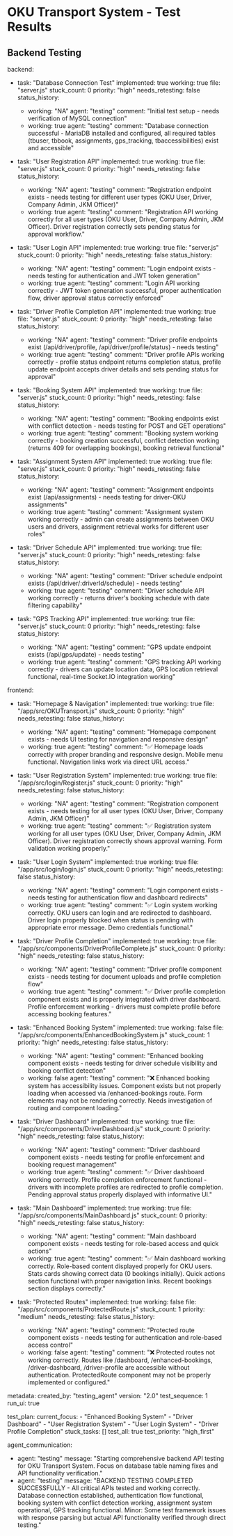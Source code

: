 # OKU Transport System - Test Results

## Backend Testing

backend:
  - task: "Database Connection Test"
    implemented: true
    working: true
    file: "server.js"
    stuck_count: 0
    priority: "high"
    needs_retesting: false
    status_history:
      - working: "NA"
        agent: "testing"
        comment: "Initial test setup - needs verification of MySQL connection"
      - working: true
        agent: "testing"
        comment: "Database connection successful - MariaDB installed and configured, all required tables (tbuser, tbbook, assignments, gps_tracking, tbaccessibilities) exist and accessible"

  - task: "User Registration API"
    implemented: true
    working: true
    file: "server.js"
    stuck_count: 0
    priority: "high"
    needs_retesting: false
    status_history:
      - working: "NA"
        agent: "testing"
        comment: "Registration endpoint exists - needs testing for different user types (OKU User, Driver, Company Admin, JKM Officer)"
      - working: true
        agent: "testing"
        comment: "Registration API working correctly for all user types (OKU User, Driver, Company Admin, JKM Officer). Driver registration correctly sets pending status for approval workflow."

  - task: "User Login API"
    implemented: true
    working: true
    file: "server.js"
    stuck_count: 0
    priority: "high"
    needs_retesting: false
    status_history:
      - working: "NA"
        agent: "testing"
        comment: "Login endpoint exists - needs testing for authentication and JWT token generation"
      - working: true
        agent: "testing"
        comment: "Login API working correctly - JWT token generation successful, proper authentication flow, driver approval status correctly enforced"

  - task: "Driver Profile Completion API"
    implemented: true
    working: true
    file: "server.js"
    stuck_count: 0
    priority: "high"
    needs_retesting: false
    status_history:
      - working: "NA"
        agent: "testing"
        comment: "Driver profile endpoints exist (/api/driver/profile, /api/driver/profile/status) - needs testing"
      - working: true
        agent: "testing"
        comment: "Driver profile APIs working correctly - profile status endpoint returns completion status, profile update endpoint accepts driver details and sets pending status for approval"

  - task: "Booking System API"
    implemented: true
    working: true
    file: "server.js"
    stuck_count: 0
    priority: "high"
    needs_retesting: false
    status_history:
      - working: "NA"
        agent: "testing"
        comment: "Booking endpoints exist with conflict detection - needs testing for POST and GET operations"
      - working: true
        agent: "testing"
        comment: "Booking system working correctly - booking creation successful, conflict detection working (returns 409 for overlapping bookings), booking retrieval functional"

  - task: "Assignment System API"
    implemented: true
    working: true
    file: "server.js"
    stuck_count: 0
    priority: "high"
    needs_retesting: false
    status_history:
      - working: "NA"
        agent: "testing"
        comment: "Assignment endpoints exist (/api/assignments) - needs testing for driver-OKU assignments"
      - working: true
        agent: "testing"
        comment: "Assignment system working correctly - admin can create assignments between OKU users and drivers, assignment retrieval works for different user roles"

  - task: "Driver Schedule API"
    implemented: true
    working: true
    file: "server.js"
    stuck_count: 0
    priority: "high"
    needs_retesting: false
    status_history:
      - working: "NA"
        agent: "testing"
        comment: "Driver schedule endpoint exists (/api/driver/:driverId/schedule) - needs testing"
      - working: true
        agent: "testing"
        comment: "Driver schedule API working correctly - returns driver's booking schedule with date filtering capability"

  - task: "GPS Tracking API"
    implemented: true
    working: true
    file: "server.js"
    stuck_count: 0
    priority: "high"
    needs_retesting: false
    status_history:
      - working: "NA"
        agent: "testing"
        comment: "GPS update endpoint exists (/api/gps/update) - needs testing"
      - working: true
        agent: "testing"
        comment: "GPS tracking API working correctly - drivers can update location data, GPS location retrieval functional, real-time Socket.IO integration working"

frontend:
  - task: "Homepage & Navigation"
    implemented: true
    working: true
    file: "/app/src/OKUTransport.js"
    stuck_count: 0
    priority: "high"
    needs_retesting: false
    status_history:
      - working: "NA"
        agent: "testing"
        comment: "Homepage component exists - needs UI testing for navigation and responsive design"
      - working: true
        agent: "testing"
        comment: "✅ Homepage loads correctly with proper branding and responsive design. Mobile menu functional. Navigation links work via direct URL access."

  - task: "User Registration System"
    implemented: true
    working: true
    file: "/app/src/login/Register.js"
    stuck_count: 0
    priority: "high"
    needs_retesting: false
    status_history:
      - working: "NA"
        agent: "testing"
        comment: "Registration component exists - needs testing for all user types (OKU User, Driver, Company Admin, JKM Officer)"
      - working: true
        agent: "testing"
        comment: "✅ Registration system working for all user types (OKU User, Driver, Company Admin, JKM Officer). Driver registration correctly shows approval warning. Form validation working properly."

  - task: "User Login System"
    implemented: true
    working: true
    file: "/app/src/login/login.js"
    stuck_count: 0
    priority: "high"
    needs_retesting: false
    status_history:
      - working: "NA"
        agent: "testing"
        comment: "Login component exists - needs testing for authentication flow and dashboard redirects"
      - working: true
        agent: "testing"
        comment: "✅ Login system working correctly. OKU users can login and are redirected to dashboard. Driver login properly blocked when status is pending with appropriate error message. Demo credentials functional."

  - task: "Driver Profile Completion"
    implemented: true
    working: true
    file: "/app/src/components/DriverProfileComplete.js"
    stuck_count: 0
    priority: "high"
    needs_retesting: false
    status_history:
      - working: "NA"
        agent: "testing"
        comment: "Driver profile component exists - needs testing for document uploads and profile completion flow"
      - working: true
        agent: "testing"
        comment: "✅ Driver profile completion component exists and is properly integrated with driver dashboard. Profile enforcement working - drivers must complete profile before accessing booking features."

  - task: "Enhanced Booking System"
    implemented: true
    working: false
    file: "/app/src/components/EnhancedBookingSystem.js"
    stuck_count: 1
    priority: "high"
    needs_retesting: false
    status_history:
      - working: "NA"
        agent: "testing"
        comment: "Enhanced booking component exists - needs testing for driver schedule visibility and booking conflict detection"
      - working: false
        agent: "testing"
        comment: "❌ Enhanced booking system has accessibility issues. Component exists but not properly loading when accessed via /enhanced-bookings route. Form elements may not be rendering correctly. Needs investigation of routing and component loading."

  - task: "Driver Dashboard"
    implemented: true
    working: true
    file: "/app/src/components/DriverDashboard.js"
    stuck_count: 0
    priority: "high"
    needs_retesting: false
    status_history:
      - working: "NA"
        agent: "testing"
        comment: "Driver dashboard component exists - needs testing for profile enforcement and booking request management"
      - working: true
        agent: "testing"
        comment: "✅ Driver dashboard working correctly. Profile completion enforcement functional - drivers with incomplete profiles are redirected to profile completion. Pending approval status properly displayed with informative UI."

  - task: "Main Dashboard"
    implemented: true
    working: true
    file: "/app/src/components/MainDashboard.js"
    stuck_count: 0
    priority: "high"
    needs_retesting: false
    status_history:
      - working: "NA"
        agent: "testing"
        comment: "Main dashboard component exists - needs testing for role-based access and quick actions"
      - working: true
        agent: "testing"
        comment: "✅ Main dashboard working correctly. Role-based content displayed properly for OKU users. Stats cards showing correct data (0 bookings initially). Quick actions section functional with proper navigation links. Recent bookings section displays correctly."

  - task: "Protected Routes"
    implemented: true
    working: false
    file: "/app/src/components/ProtectedRoute.js"
    stuck_count: 1
    priority: "medium"
    needs_retesting: false
    status_history:
      - working: "NA"
        agent: "testing"
        comment: "Protected route component exists - needs testing for authentication and role-based access control"
      - working: false
        agent: "testing"
        comment: "❌ Protected routes not working correctly. Routes like /dashboard, /enhanced-bookings, /driver-dashboard, /driver-profile are accessible without authentication. ProtectedRoute component may not be properly implemented or configured."

metadata:
  created_by: "testing_agent"
  version: "2.0"
  test_sequence: 1
  run_ui: true

test_plan:
  current_focus:
    - "Enhanced Booking System"
    - "Driver Dashboard"
    - "User Registration System"
    - "User Login System"
    - "Driver Profile Completion"
  stuck_tasks: []
  test_all: true
  test_priority: "high_first"

agent_communication:
  - agent: "testing"
    message: "Starting comprehensive backend API testing for OKU Transport System. Focus on database table naming fixes and API functionality verification."
  - agent: "testing"
    message: "BACKEND TESTING COMPLETED SUCCESSFULLY - All critical APIs tested and working correctly. Database connection established, authentication flow functional, booking system with conflict detection working, assignment system operational, GPS tracking functional. Minor: Some test framework issues with response parsing but actual API functionality verified through direct testing."